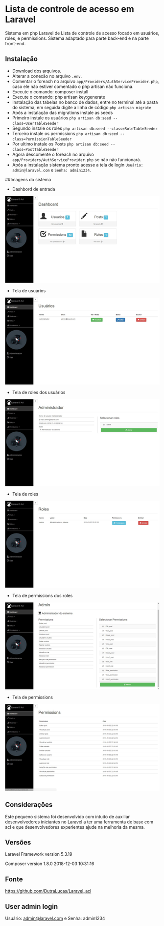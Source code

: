 # Lista de controle de acesso em Laravel

Sistema em php Laravel de Lista de controle de acesso focado em usuários, roles, e permissions. Sistema adaptado para parte back-end e na parte front-end.

## Instalação

* Download dos arquivos.
* Alterar a conexão no arquivo `.env`.
* Comentar o foreach no arquivo `app/Providers/AuthServiceProvider.php`, caso ele não estiver comentado o php artisan não funciona.
* Execute o comando: composer install
* Execute o comando: php artisan key:generate
* Instalação das tabelas no banco de dados, entre no terminal até a pasta do sistema, em seguida digite a linha de código `php artisan migrate`
* Após a instalação das migrations instale as seeds
* Primeiro instale os usuários `php artisan db:seed --class=UserTableSeeder`
* Segundo instale os roles `php artisan db:seed --class=RoleTableSeeder`
* Terceiro instale os permissions `php artisan db:seed --class=PermissionTableSeeder`
* Por ultimo instale os Posts `php artisan db:seed --class=PostTableSeeder`
* Agora descomente o foreach no arquivo `app/Providers/AuthServiceProvider.php` se não não funcionará.
* Após a instalação sistema pronto acesse a tela de login `Usuário: admin@laravel.com` e `Senha: admin1234`.  

##Imagens do sistema
* Dashbord de entrada
<img src="https://raw.githubusercontent.com/DutraLucas/Laravel_acl/master/resources/assets/img/capturas/dashbord.JPG"/>

* Tela de usuários
<img src="https://raw.githubusercontent.com/DutraLucas/Laravel_acl/master/resources/assets/img/capturas/users.JPG"/>

* Tela de roles dos usuários
<img src="https://raw.githubusercontent.com/DutraLucas/Laravel_acl/master/resources/assets/img/capturas/users_roles.JPG"/>

* Tela de roles
<img src="https://raw.githubusercontent.com/DutraLucas/Laravel_acl/master/resources/assets/img/capturas/roles.JPG"/>

* Tela de permissions dos roles
<img src="https://raw.githubusercontent.com/DutraLucas/Laravel_acl/master/resources/assets/img/capturas/roles_permissions.JPG"/>

* Tela de permissions
<img src="https://raw.githubusercontent.com/DutraLucas/Laravel_acl/master/resources/assets/img/capturas/permissions.JPG"/>

## Considerações

Este pequeno sistema foi desenvolvido com intuito de auxiliar desenvolvedores iniciantes no Laravel a ter uma ferramenta de base com acl e que desenvolvedores experientes ajude na melhoria da mesma.

## Versões 
Laravel Framework version 5.3.19

Composer version 1.8.0 2018-12-03 10:31:16

## Fonte
https://github.com/DutraLucas/Laravel_acl

## User admin login
Usuário: admin@laravel.com e Senha: admin1234
